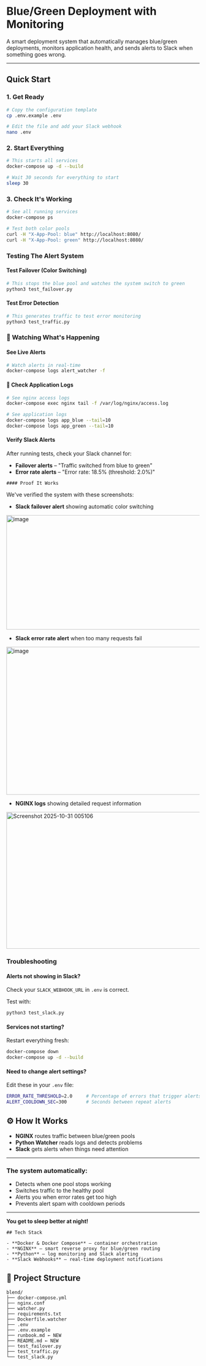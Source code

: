 # Blue/Green Deployment with Monitoring

A smart deployment system that automatically manages blue/green deployments, monitors application health, and sends alerts to Slack when something goes wrong.

---

## Quick Start

### 1. Get Ready
```bash
# Copy the configuration template
cp .env.example .env

# Edit the file and add your Slack webhook
nano .env
````


### 2. Start Everything

```bash
# This starts all services
docker-compose up -d --build

# Wait 30 seconds for everything to start
sleep 30
````
### 3. Check It's Working

```bash
# See all running services
docker-compose ps

# Test both color pools
curl -H "X-App-Pool: blue" http://localhost:8080/
curl -H "X-App-Pool: green" http://localhost:8080/
````
### Testing The Alert System

####  Test Failover (Color Switching)

```bash
# This stops the blue pool and watches the system switch to green
python3 test_failover.py
````
#### Test Error Detection

```bash
# This generates traffic to test error monitoring
python3 test_traffic.py
````
### 👀 Watching What's Happening

#### See Live Alerts

```bash
# Watch alerts in real-time
docker-compose logs alert_watcher -f
````
#### 🧾 Check Application Logs

```bash
# See nginx access logs
docker-compose exec nginx tail -f /var/log/nginx/access.log

# See application logs
docker-compose logs app_blue --tail=10
docker-compose logs app_green --tail=10
````
####  Verify Slack Alerts

After running tests, check your Slack channel for:

-  **Failover alerts** – "Traffic switched from blue to green"  
-  **Error rate alerts** – "Error rate: 18.5% (threshold: 2.0%)"
```
#### Proof It Works
```


We've verified the system with these screenshots:

-  **Slack failover alert** showing automatic color switching
<img width="1392" height="298" alt="image" src="https://github.com/user-attachments/assets/548fdd0e-733b-4435-8f4e-a7c4ac70a077" />

 
-  **Slack error rate alert** when too many requests fail
<img width="1386" height="385" alt="image" src="https://github.com/user-attachments/assets/0c0d176b-906b-4510-9e57-ea0a7ef90d48" />

-  **NGINX logs** showing detailed request information
<img width="1902" height="356" alt="Screenshot 2025-10-31 005106" src="https://github.com/user-attachments/assets/8554e19e-0b91-4e10-9679-b004a77a2129" />

### Troubleshooting

#### Alerts not showing in Slack?

Check your `SLACK_WEBHOOK_URL` in `.env` is correct.

Test with:
```bash
python3 test_slack.py
````
####  Services not starting?

Restart everything fresh:

```bash
docker-compose down
docker-compose up -d --build
````
####  Need to change alert settings?

Edit these in your `.env` file:

```bash
ERROR_RATE_THRESHOLD=2.0     # Percentage of errors that trigger alerts  
ALERT_COOLDOWN_SEC=300       # Seconds between repeat alerts
````
## ⚙️ How It Works

- **NGINX** routes traffic between blue/green pools  
- **Python Watcher** reads logs and detects problems  
- **Slack** gets alerts when things need attention  

---

### The system automatically:
- Detects when one pool stops working  
- Switches traffic to the healthy pool  
- Alerts you when error rates get too high  
- Prevents alert spam with cooldown periods  

---

**You get to sleep better at night!**
````
## Tech Stack

- **Docker & Docker Compose** – container orchestration  
- **NGINX** – smart reverse proxy for blue/green routing  
- **Python** – log monitoring and Slack alerting  
- **Slack Webhooks** – real-time deployment notifications
````
## 📁 Project Structure

````
blend/
├── docker-compose.yml
├── nginx.conf
├── watcher.py
├── requirements.txt
├── Dockerfile.watcher
├── .env
├── .env.example
├── runbook.md ← NEW
├── README.md ← NEW
├── test_failover.py
├── test_traffic.py
└── test_slack.py


